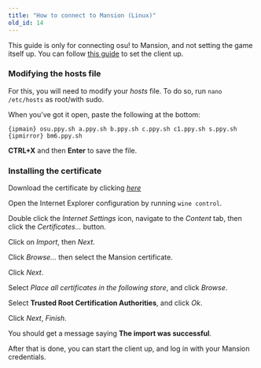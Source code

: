 ```yaml
---
title: "How to connect to Mansion (Linux)"
old_id: 14
---
```

This guide is only for connecting osu! to Mansion, and not setting the game itself up. You can follow [this guide](https://gist.github.com/Francesco149/a2f796683a4e5195458f4bb171d88eb0) to set the client up.

### Modifying the hosts file
For this, you will need to modify your *hosts* file. To do so, run `nano /etc/hosts` as root/with sudo.

When you've got it open, paste the following at the bottom:

```
{ipmain} osu.ppy.sh a.ppy.sh b.ppy.sh c.ppy.sh c1.ppy.sh s.ppy.sh
{ipmirror} bm6.ppy.sh
```
**CTRL+X** and then **Enter** to save the file.

### Installing the certificate
Download the certificate by clicking [*here*](http://dl.themansions.nl/cert.crt)

Open the Internet Explorer configuration by running `wine control`.

Double click the *Internet Settings* icon, navigate to the *Content* tab, then click the *Certificates...* button.

Click on *Import*, then *Next*.

Click *Browse...* then select the Mansion certificate.

Click *Next*.

Select *Place all certificates in the following store*, and click *Browse*.

Select **Trusted Root Certification Authorities**, and click *Ok*.

Click *Next*, *Finish*.

You should get a message saying **The import was successful**.


After that is done, you can start the client up, and log in with your Mansion credentials.